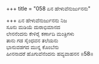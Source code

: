 +++
title = "058 ಏನ ಹೇಳುವೆನುರ್ಜುನನು"

+++
ಏನ ಹೇಳುವೆನುರ್ಜುನನು ನಿಜ  
ಸೂನು ಮಡಿಯೆ ದುರಾಭಿಮಾನದ  
ಲೇನನೆಂದನು ಕೇಳಿರೈ ಕರ್ಣಾದಿ ಮಂತ್ರಿಗಳು  
ತಾನು ಗಡ ಸೈಂಧವನ ತಲೆಯನು  
ಭಾನುವಡಗದ ಮುನ್ನ ಕೊಂಬೆನು  
ಹೀನನಾದರೆ ಹೊಗುವೆನೆಂದನು ಹವ್ಯವಾಹನನ    ॥58॥